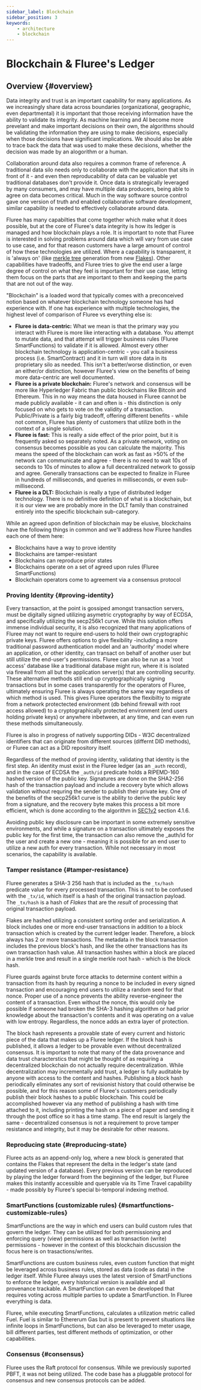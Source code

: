 ```yaml
---
sidebar_label: Blockchain
sidebar_position: 3
keywords:
    - architecture
    - blockchain
---
```

# Blockchain & Fluree's Ledger

## Overview {#overview}

Data integrity and trust is an important capability for many applications. As we
increasingly share data across boundaries (organizational, geographic, even departmental)
it is important that those receiving information have the ability to validate its
integrity. As machine learning and AI become more prevelant and make important decisions
on their own, the algorithms should be validating the information they are using
to make decisions, especially when those decisions have significant implications.
We should also be able to trace back the data that was used to make these decisions,
whether the decision was made by an alogorithm or a human.

Collaboration around data also requires a common frame of reference. A traditional
data silo needs only to collaborate with the application that sits in front of
it - and even then reproducability of data can be valuable yet traditional databases
don't provide it. Once data is strategically leveraged by many consumers, and may
have multiple data producers, being able to agree on data becomes critical. Much
in the way software source control gave one version of truth and enabled collaborative
software development, similar capability is needed to effectively collaborate around
data.

Fluree has many capabilties that come together which make what it does possible,
but at the core of Fluree's data integrity is how its ledger is managed and how
blockchain plays a role. It is important to note that Fluree is interested in solving
problems around data which will vary from use case to use case, and for that reason
customers have a large amount of control of how these technologies are utilized.
Where a capability is transparent, it is 'always on' (like
[merkle tree](https://en.wikipedia.org/wiki/Merkle_tree) generation from new
[Flakes](flakes)). Other capabilities have tradeoffs, and Fluree
tries to give the end user a large degree of control on what they feel is important
for their use case, letting them focus on the parts that are important to them and
keeping the parts that are not out of the way.

"Blockchain" is a loaded word that typically comes with a preconceived notion based
on whatever blockchain technology someone has had experience with. If one has experience
with multiple technologies, the highest level of comparison of Fluree vs everything
else is:

- **Fluree is data-centric:** What we mean is that the primary way you interact
 with Fluree is more like interacting with a database. You attempt to mutate data,
  and that attempt will trigger business rules (Fluree SmartFunctions) to validate
  if it is allowed. Almost every other blockchain technology is
  application-centric - you call a business process (i.e. SmartContract) and it
  in turn will store data in its proprietary silo as needed. This isn't a
  better/worse distinction, or even an either/or distinction, however Fluree's view
  on the benefits of being more data-centric are well documented.
- **Fluree is a private blockchain:** Fluree's network and consensus will be more
  like Hyperledger Fabric than public blockchains like Bitcoin and Ethereum. This
  in no way means the data housed in Fluree cannot be made publicly available -
  it can and often is - this distinction is only focused on who gets to vote on
  the validity of a transaction. Public/Private is a fairly big tradeoff, offering
  different benefits - while not common, Fluree has plenty of customers that utilize
  both in the context of a single solution.
- **Fluree is fast:** This is really a side effect of the prior point, but it is
  frequently asked so separately noted. As a private network, voting on consensus
  becomes possible as you can calculate the majority. This means the speed of the
  blockchain can work as fast as >50% of the network can communicate and agree -
  there is no need to wait 10s of seconds to 10s of minutes to allow a full decentralized
  network to gossip and agree. Generally transactions can be expected to finalize
  in Fluree in hundreds of milliseconds, and queries in milliseconds, or even sub-millisecond.
- **Fluree is a DLT:** Blockchain is really a type of distributed ledger technology.
  There is no definitive definition of what is a blockchain, but it is our view
  we are probably more in the DLT family than constrained entirely into the specific
  blockchain sub-category.

While an agreed upon definition of blockchain may be elusive, blockchains have the
following things in common and we'll address how Fluree handles each one of them
here:

- Blockchains have a way to prove identity
- Blockchains are tamper-resistant
- Blockchains can reproduce prior states
- Blockchains operate on a set of agreed upon rules (Fluree SmartFunctions)
- Blockchain operators come to agreement via a consensus protocol

### Proving Identity {#proving-identity}

Every transaction, at the point is gossiped amongst transaction servers, must be
digitally signed utilizing asymetric cryptography by way of ECDSA, and specifically
utilizing the secp256k1 curve. While this solution offers immense individual security,
it is also recognized that many applications of Fluree may not want to require end-users
to hold their own cryptographic private keys. Fluree offers options to give
flexibility -including a more traditional password authentication model and an
'authority' model where an application, or other identity, can transact on behalf
of another user but still utilize the end-user's permissions. Fluree can also be
run as a 'root access' database like a traditional database might run, where it
is isolated via firewall from all but the application server(s) that are controlling
security. These alternative methods still end up cryptographically signing transactions
but in some cases transparently for the operators of Fluree, ultimately ensuring
Fluree is always operating the same way regardless of which method is used. This
gives Fluree operators the flexibiltiy to migrate from a network protectected environment
(db behind firewall with root access allowed) to a cryptographically protected environment
(end users holding private keys) or anywhere inbetween, at any time, and can even
run these methods simultaneously.

Fluree is also in progress of natively supporting DIDs - W3C decentralized identifiers
that can originate from different sources (differnt DID methods), or Fluree can
act as a DID repository itself.

Regardless of the method of proving identity, validating that identity is the first
step. An identity must exist in the Fluree ledger (as an `_auth` record), and in
the case of ECDSA the `_auth/id` predicate holds a RIPEMD-160 hashed version of
the public key. Signatures are done on the SHA2-256 hash of the transaction payload
and include a recovery byte which allows validation without requring the sender
to publish their private key. One of the benefits of the secp256k1 curve is the
ability to derive the public key from a signature, and the recovery byte makes this
process a bit more efficient, which is done according to the algorithm in
[SEC1v2](https://www.secg.org/sec1-v2.pdf) section 4.1.6.

Avoiding public key disclosure can be important in some extremely sensitive environments,
and while a signature on a transaction ultimately exposes the public key for the
first time, the transaction can also remove the _auth/id for the user and create
a new one - meaning it is possible for an end user to utilize a new auth for every
transaction. While not necessary in most scenarios, the capability is available.

### Tamper resistance {#tamper-resistance}

Fluree generates a SHA-3 256 hash that is included as the `_tx/hash` predicate value
for every processed transaction. This is not to be confused with the `_tx/id`, which
itself is a hash of the original transaction payload. The `_tx/hash` is a hash of
*Flakes* that are the *result* of processing that original transaction payload.

Flakes are hashed utilizing a consistent sorting order and serialization. A block
includes one or more end-user transactions in addition to a block transaction which
is created by the current ledger leader. Therefore, a block always has 2 or more
transactions. The metadata in the block transaction includes the previous block's
hash, and like the other transactions has its own transaction hash value. All transaction
hashes within a block are placed in a merkle tree and result in a single merkle
root hash - which is the block hash.

Fluree guards against brute force attacks to determine content within a transaction
from its hash by requring a nonce to be included in every signed transaction and
encouraging end users to utilize a random seed for that nonce. Proper use of a nonce
prevents the ability reverse-engineer the content of a transaction. Even without
the nonce, this would only be possible if someone had broken the SHA-3 hashing algorithm
or had prior knowledge about the transaction's contents and it was operating on
a value with low entropy. Regardless, the nonce adds an extra layer of protection.

The block hash represents a provable state of every current and historic piece of
the data that makes up a Fluree ledger. If the block hash is published, it allows
a ledger to be provable even without decentralized consensus. It is important to
note that many of the data provenance and data trust characterstics that might be
thought of as requiring a decentralized blockchain do not actually require decentralization.
While decentralization may incrementally add trust, a ledger is fully auditable
by anyone with access to the content and hashes. Publishing a block hash periodically
eliminates any sort of revisionist history that could otherwise be possible, and
for this reason some of Fluree's customers periodically publish their block hashes
to a public blockchain. This could be accomplished however via any method of publishing
a hash with time attached to it, including printing the hash on a piece of paper
and sending it through the post office so it has a time stamp. The end result is
largely the same - decentralized consensus is not a requirement to prove tamper
resistance and integrity, but it may be desirable for other reasons.

### Reproducing state {#reproducing-state}

Fluree acts as an append-only log, where a new block is generated that contains
the Flakes that represent the delta in the ledger's state (and updated version of
a database). Every previous version can be reproduced by playing the ledger forward
from the beginning of the ledger, but Fluree makes this instantly accessible and
queryable via its Time Travel capability - made possibly by Fluree's special bi-temporal
indexing method.

### SmartFunctions (customizable rules) {#smartfunctions-customizable-rules}

SmartFunctions are the way in which end users can build custom rules that govern
the ledger. They can be utilized for both permissioning and enforcing query (view)
permissions as well as transaction (write) permissions - however in the context
of this blockchain discussion the focus here is on trasactions/writes.

SmartFunctions are custom business rules, even custom function that might be leveraged
across business rules, stored as data (code as data) in the ledger itself. While
Fluree always uses the latest version of SmartFunctions to enforce the ledger, every
historical version is available and all provenance trackable. A SmartFunction can
even be developed that requires voting across multiple parties to update a SmartFunction.
In Fluree everything is data.

Fluree, while executing SmartFunctions, calculates a utilization metric called Fuel.
Fuel is similar to Ethererum Gas but is present to prevent situations like infinite
loops in SmartFunctions, but can also be leveraged to meter usage, bill different
parties, test different methods of optimization, or other capabilities.

### Consensus {#consensus}

Fluree uses the Raft protocol for consensus. While we previously suported PBFT,
it was not being utilized. The code base has a pluggable protocol for consensus
and new consensus protocols can be added.
